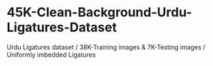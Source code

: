 # 45K-Clean-Background-Urdu-Ligatures-Dataset
Urdu Ligatures dataset  / 38K-Training images &amp; 7K-Testing images  / Uniformly imbedded Ligatures

